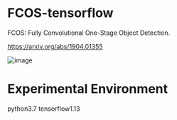 # FCOS-tensorflow

FCOS: Fully Convolutional One-Stage Object Detection.

https://arxiv.org/abs/1904.01355


![image](https://github.com/Stick-To/FCOS-tensorflow/blob/master/image/img1.png)
# Experimental Environment
python3.7 tensorflow1.13
